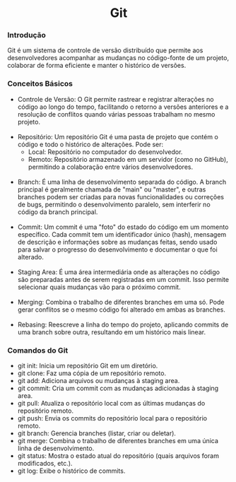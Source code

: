 # <center>Git</center> 

### Introdução 

Git é um sistema de controle de versão distribuído que permite aos desenvolvedores acompanhar as mudanças no código-fonte de um projeto, colaborar de forma eficiente e manter o histórico de versões. 


### Conceitos Básicos

* Controle de Versão: O Git permite rastrear e registrar alterações no código ao longo do tempo, facilitando o retorno a versões anteriores e a resolução de conflitos quando várias pessoas trabalham no mesmo projeto.<br><br>
* Repositório: Um repositório Git é uma pasta de projeto que contém o código e todo o histórico de alterações. Pode ser:
    * Local: Repositório no computador do desenvolvedor.
    * Remoto: Repositório armazenado em um servidor (como no GitHub), permitindo a colaboração entre vários desenvolvedores.<br><br>
* Branch: É uma linha de desenvolvimento separada do código. A branch principal é geralmente chamada de "main" ou "master", e outras branches podem ser criadas para novas funcionalidades ou correções de bugs, permitindo o desenvolvimento paralelo, sem interferir no código da branch principal.<br><br>
* Commit: Um commit é uma "foto" do estado do código em um momento específico. Cada commit tem um identificador único (hash), mensagem de descrição e informações sobre as mudanças feitas, sendo usado para salvar o progresso do desenvolvimento e documentar o que foi alterado.<br><br>
* Staging Area: É uma área intermediária onde as alterações no código são preparadas antes de serem registradas em um commit. Isso permite selecionar quais mudanças vão para o próximo commit.<br><br>
* Merging: Combina o trabalho de diferentes branches em uma só. Pode gerar conflitos se o mesmo código foi alterado em ambas as branches.<br><br>
* Rebasing: Reescreve a linha do tempo do projeto, aplicando commits de uma branch sobre outra, resultando em um histórico mais linear.


### Comandos do Git

* git init: Inicia um repositório Git em um diretório.
* git clone: Faz uma cópia de um repositório remoto.
* git add: Adiciona arquivos ou mudanças à staging area.
* git commit: Cria um commit com as mudanças adicionadas à staging area.
* git pull: Atualiza o repositório local com as últimas mudanças do repositório remoto.
* git push: Envia os commits do repositório local para o repositório remoto.
* git branch: Gerencia branches (listar, criar ou deletar).
* git merge: Combina o trabalho de diferentes branches em uma única linha de desenvolvimento.
* git status: Mostra o estado atual do repositório (quais arquivos foram modificados, etc.).
* git log: Exibe o histórico de commits.












